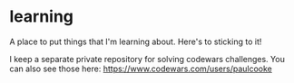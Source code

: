 # learning
A place to put things that I'm learning about.
Here's to sticking to it!

I keep a separate private repository for solving codewars challenges. You can also see those here: https://www.codewars.com/users/paulcooke
